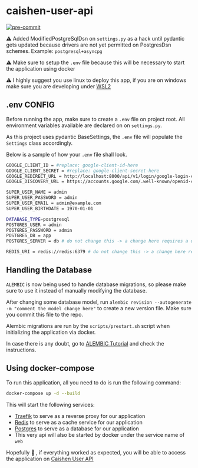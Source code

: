 # caishen-user-api

[![pre-commit](https://img.shields.io/badge/pre--commit-enabled-brightgreen?logo=pre-commit&logoColor=white)](https://github.com/pre-commit/pre-commit)

:warning: Added ModifiedPostgreSqlDsn on `settings.py` as a hack until pydantic gets updated because drivers are not yet permitted on PostgresDsn schemes. Example: `postgresql+asyncpg`

:warning: Make sure to setup the `.env` file because this will be necessary to start the application using docker

:warning: I highly suggest you use linux to deploy this app, if you are on windows make sure you are developing under [WSL2](https://docs.microsoft.com/pt-br/windows/wsl/install-win10)

## .env CONFIG

Before running the app, make sure to create a `.env` file on project root. All environment variables available are declared on on `settings.py`.

As this project uses pydantic BaseSettings, the `.env` file will populate the `Settings` class accordingly.

Below is a sample of how your `.env` file shall look.

```sh
GOOGLE_CLIENT_ID = #replace: google-client-id-here
GOOGLE_CLIENT_SECRET = #replace: google-client-secret-here
GOOGLE_REDIRECT_URL = http://localhost:8000/api/v1/login/google-login-callback/
GOOGLE_DISCOVERY_URL = https://accounts.google.com/.well-known/openid-configuration

SUPER_USER_NAME = admin
SUPER_USER_PASSWORD = admin
SUPER_USER_EMAIL = admin@example.com
SUPER_USER_BIRTHDATE = 1970-01-01

DATABASE_TYPE=postgresql
POSTGRES_USER = admin
POSTGRES_PASSWORD = admin
POSTGRES_DB = app
POSTGRES_SERVER = db # do not change this -> a change here requires a docker-compose change as well

REDIS_URI = redis://redis:6379 # do not change this -> a change here requires a docker-compose change as well
```

## Handling the Database

`ALEMBIC` is now being used to handle database migrations, so please make sure to use it instead of manually modifying the database.

After changing some database model, run `alembic revision --autogenerate -m "comment the model change here"` to create a new version file.
Make sure you commit this file to the repo.

Alembic migrations are run by the `scripts/prestart.sh` script when initializing the application via docker.

In case there is any doubt, go to [ALEMBIC Tutorial](https://alembic.sqlalchemy.org/en/latest/tutorial.html) and check the instructions.

## Using docker-compose

To run this application, all you need to do is run the following command:

```sh
docker-compose up -d --build
```

This will start the following services:

- [Traefik](https://doc.traefik.io/traefik/) to serve as a reverse proxy for our application
- [Redis](https://redis.io/) to serve as a cache service for our application
- [Postgres](https://www.postgresql.org/) to serve as a database for our application
- This very api will also be started by docker under the service name of `web`

Hopefully :pray: , if everything worked as expected, you will be able to access the application on [Caishen User API](http://localhost:8000)
